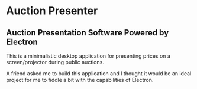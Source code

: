 # Auction Presenter

## Auction Presentation Software Powered by Electron

This is a minimalistic desktop application for presenting prices on a screen/projector during public auctions.

A friend asked me to build this application and I thought it would be an ideal project for me to fiddle a bit with the capabilities of Electron.

